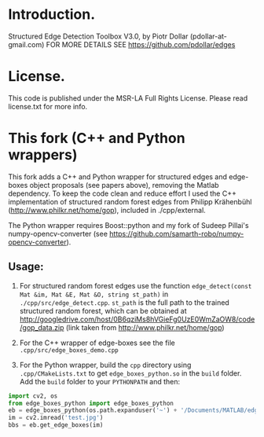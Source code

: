# Introduction.
Structured Edge Detection Toolbox V3.0, by Piotr Dollar (pdollar-at-gmail.com)
FOR MORE DETAILS SEE https://github.com/pdollar/edges

# License.

This code is published under the MSR-LA Full Rights License.
Please read license.txt for more info.

# This fork (C++ and Python wrappers)

This fork adds a C++ and Python wrapper for structured edges and edge-boxes object proposals (see papers above), removing the Matlab dependency. To keep the code clean and reduce effort I used the C++ implementation of structured random forest edges from Philipp Krähenbühl (http://www.philkr.net/home/gop), included in ./cpp/external.

The Python wrapper requires Boost::python and my fork of Sudeep Pillai's numpy-opencv-converter (see https://github.com/samarth-robo/numpy-opencv-converter).

## Usage:
1. For structured random forest edges use the function `edge_detect(const Mat &im, Mat &E, Mat &O, string st_path)` in `./cpp/src/edge_detect.cpp`. `st_path` is the full path to the trained structured random forest, which can be obtained at http://googledrive.com/host/0B6qziMs8hVGieFg0UzE0WmZaOW8/code/gop_data.zip (link taken from http://www.philkr.net/home/gop)

2. For the C++ wrapper of edge-boxes see the file `.cpp/src/edge_boxes_demo.cpp`

3. For the Python wrapper, build the `cpp` directory using `.cpp/CMakeLists.txt` to get `edge_boxes_python.so` in the `build` folder. Add the `build` folder to your `PYTHONPATH` and then:
```python
import cv2, os
from edge_boxes_python import edge_boxes_python
eb = edge_boxes_python(os.path.expanduser('~') + '/Documents/MATLAB/edges/cpp/external/gop_1.3/data/sf.dat') # string is path to the trained structured random forest, see 1.
im = cv2.imread('test.jpg')
bbs = eb.get_edge_boxes(im)
```
